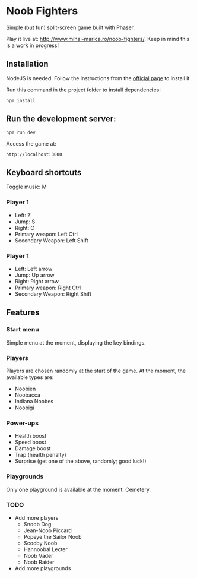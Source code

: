# Noob Fighters

Simple (but fun) split-screen game built with Phaser.

Play it live at: http://www.mihai-marica.ro/noob-fighters/. Keep in mind this is a work in progress!

## Installation

NodeJS is needed. Follow the instructions from the [official page](https://nodejs.org/en/download/package-manager/) to install it.

Run this command in the project folder to install dependencies:

```
npm install
```

## Run the development server:

```npm run dev```

Access the game at:

```
http://localhost:3000
```

## Keyboard shortcuts
Toggle music: M

### Player 1
+ Left: Z
+ Jump: S
+ Right: C
+ Primary weapon: Left Ctrl
+ Secondary Weapon: Left Shift

### Player 1
+ Left: Left arrow
+ Jump: Up arrow
+ Right: Right arrow
+ Primary weapon: Right Ctrl
+ Secondary Weapon: Right Shift

## Features
### Start menu
Simple menu at the moment, displaying the key bindings.

### Players
Players are chosen randomly at the start of the game. At the moment, the available types are:
+ Noobien
+ Noobacca
+ Indiana Noobes
+ Noobigi

### Power-ups
+ Health boost
+ Speed boost
+ Damage boost
+ Trap (health penalty)
+ Surprise (get one of the above, randomly; good luck!)

### Playgrounds
Only one playground is available at the moment: Cemetery.

### TODO
+ Add more players
    + Snoob Dog
    + Jean-Noob Piccard
    + Popeye the Sailor Noob
    + Scooby Noob
    + Hannoobal Lecter
    + Noob Vader
    + Noob Raider
+ Add more playgrounds